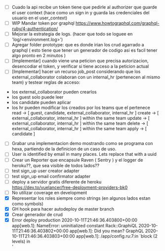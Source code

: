 - [ ] Cuado la api recibe un token tiene que pedirle al authorizer que guarde el user context (hace como un sign in y guarda las credenciales del usuario en el user_context)
- [ ] WIP Mandar token por graphql https://www.howtographql.com/graphql-ruby/4-authentication/
- [ ] Mejorar la estrategia de logs. (hacer que todo se loguee en 'log/<environment.log>')
- [ ] Agregar folder prototype: que es donde irian los crud agarrado a graphql ( esto tiene que tener un generador de codigo asi es facil tener algo pronto en 2 minutos )
- [ ] [Implementar] cuando viene una peticion que precisa autorizacion, desencodiar el token, y verificar si tiene acceso a la peticion actual
- [ ] [Implementar] hacer un recurso job_post considerando que los external_collaborator colaboran con un internal_hr (pertenecen al mismo team)
      y testear reglas de acceso:

* los external_collaborator pueden crearlos
* los guest solo puede leer
* los candidate pueden aplicar
* los hr pueden modificar los creados por los teams que el pertenece
  read -> [ guest, candidate, external_collaborator, internal_hr ]
  create -> [ external_collaborator, internal_hr ] within the same team
  update -> [ external_collaborator, internal_hr ] within the same team
  delete -> [ external_collaborator, internal_hr ] within the same team
  apply -> [ candidate ]

- [ ] Grabar una implementacion demo mostrando como se programa con hexa, partiendo de la definicion de un caso de uso.
- [ ] User is identified by email in many places. Lets replace that with a uuid
- [ ] Crear un Reporter que encapsule Raven ( Sentry ) y el logger de heroku??, que sea visible de todos lados??
- [ ] test sign_up user creator adapter
- [ ] test sign_up email confirmator adapter
- [ ] deploy a servidor gratis diferente de heroku https://dev.to/vuelancer/free-deployment-providers-bk0
- [ ] No utilizar coverage en development
- [x] Representar los roles siempre como strings (en algunos lados estan como symbols)
- [x] GH hook para hacer autodeploy de master branch
- [x] Crear generador de crud
- [x] Error deploy production
      2020-10-11T21:46:36.403800+00:00 app[web.1]: NameError: uninitialized constant Rack::GraphiQL
      2020-10-11T21:46:36.403802+00:00 app[web.1]: Did you mean? GraphQL
      2020-10-11T21:46:36.403803+00:00 app[web.1]: /app/config.ru:7:in `block (2 levels) in <main>'
